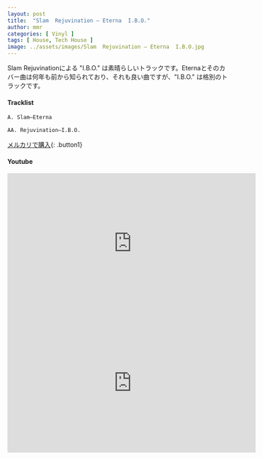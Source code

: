 ```yaml
---
layout: post
title:  "Slam  Rejuvination – Eterna  I.B.O."
author: mmr
categories: [ Vinyl ]
tags: [ House, Tech House ]
image: ../assets/images/Slam  Rejuvination – Eterna  I.B.O.jpg
---
```


Slam  Rejuvinationによる
"I.B.O." は素晴らしいトラックです。Eternaとそのカバー曲は何年も前から知られており、それも良い曲ですが、"I.B.O." は格別のトラックです。


#### Tracklist
```md
A. Slam–Eterna

AA. Rejuvination–I.B.O.
```

[メルカリで購入](https://jp.mercari.com/item/m59399198904?afid=6142608987){: .button1}

#### Youtube
<iframe width="560" height="315" src="https://www.youtube.com/embed/6-fp_PqehKY?si=F49B1AKB317ovKav" title="YouTube video player" frameborder="0" allow="accelerometer; autoplay; clipboard-write; encrypted-media; gyroscope; picture-in-picture; web-share" referrerpolicy="strict-origin-when-cross-origin" allowfullscreen></iframe>

<iframe width="560" height="315" src="https://www.youtube.com/embed/CXI0kEk__Mw?si=tYEYTgCAj-BiO6lR" title="YouTube video player" frameborder="0" allow="accelerometer; autoplay; clipboard-write; encrypted-media; gyroscope; picture-in-picture; web-share" referrerpolicy="strict-origin-when-cross-origin" allowfullscreen></iframe>
